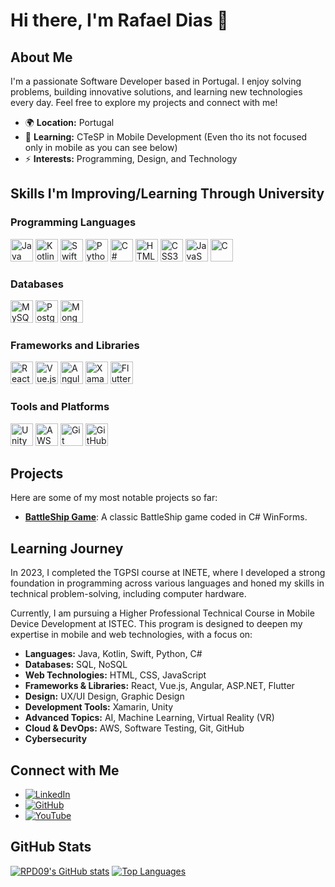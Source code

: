 # Hi there, I'm Rafael Dias 👋

## About Me

I'm a passionate Software Developer based in Portugal. I enjoy solving problems, building innovative solutions, and learning new technologies every day. Feel free to explore my projects and connect with me!

- 🌍 **Location:** Portugal
- 🧠 **Learning:** CTeSP in Mobile Development (Even tho its not focused only in mobile as you can see below)
- ⚡ **Interests:** Programming, Design, and Technology

## Skills I'm Improving/Learning Through University

### Programming Languages

<p align="left">
<a href="https://www.oracle.com/java/" target="_blank" rel="noreferrer"><img src="https://raw.githubusercontent.com/danielcranney/readme-generator/main/public/icons/skills/java-colored.svg" width="36" height="36" alt="Java" /></a>
<a href="https://kotlinlang.org/" target="_blank" rel="noreferrer"><img src="https://raw.githubusercontent.com/danielcranney/readme-generator/main/public/icons/skills/kotlin-colored.svg" width="36" height="36" alt="Kotlin" /></a>
<a href="https://developer.apple.com/swift/" target="_blank" rel="noreferrer"><img src="https://raw.githubusercontent.com/danielcranney/readme-generator/main/public/icons/skills/swift-colored.svg" width="36" height="36" alt="Swift" /></a>
<a href="https://www.python.org/" target="_blank" rel="noreferrer"><img src="https://raw.githubusercontent.com/danielcranney/readme-generator/main/public/icons/skills/python-colored.svg" width="36" height="36" alt="Python" /></a>
<a href="https://docs.microsoft.com/en-us/dotnet/csharp/" target="_blank" rel="noreferrer"><img src="https://raw.githubusercontent.com/danielcranney/readme-generator/main/public/icons/skills/csharp-colored.svg" width="36" height="36" alt="C#" /></a>
<a href="https://developer.mozilla.org/en-US/docs/Glossary/HTML5" target="_blank" rel="noreferrer"><img src="https://raw.githubusercontent.com/danielcranney/readme-generator/main/public/icons/skills/html5-colored.svg" width="36" height="36" alt="HTML5" /></a>
<a href="https://developer.mozilla.org/en-US/docs/Web/CSS" target="_blank" rel="noreferrer"><img src="https://raw.githubusercontent.com/danielcranney/readme-generator/main/public/icons/skills/css3-colored.svg" width="36" height="36" alt="CSS3" /></a>
<a href="https://developer.mozilla.org/en-US/docs/Web/JavaScript" target="_blank" rel="noreferrer"><img src="https://raw.githubusercontent.com/danielcranney/readme-generator/main/public/icons/skills/javascript-colored.svg" width="36" height="36" alt="JavaScript" /></a>
<a href="https://en.wikipedia.org/wiki/C_(programming_language)" target="_blank" rel="noreferrer"><img src="https://raw.githubusercontent.com/danielcranney/readme-generator/main/public/icons/skills/c-colored.svg" width="36" height="36" alt="C" /></a>
</p>

### Databases

<p align="left">
<a href="https://www.mysql.com/" target="_blank" rel="noreferrer"><img src="https://raw.githubusercontent.com/danielcranney/readme-generator/main/public/icons/skills/mysql-colored.svg" width="36" height="36" alt="MySQL" /></a>
<a href="https://www.postgresql.org/" target="_blank" rel="noreferrer"><img src="https://raw.githubusercontent.com/danielcranney/readme-generator/main/public/icons/skills/postgresql-colored.svg" width="36" height="36" alt="PostgreSQL" /></a>
<a href="https://www.mongodb.com/" target="_blank" rel="noreferrer"><img src="https://raw.githubusercontent.com/danielcranney/readme-generator/main/public/icons/skills/mongodb-colored.svg" width="36" height="36" alt="MongoDB" /></a>
</p>

### Frameworks and Libraries

<p align="left">
<a href="https://reactjs.org/" target="_blank" rel="noreferrer"><img src="https://raw.githubusercontent.com/danielcranney/readme-generator/main/public/icons/skills/react-colored.svg" width="36" height="36" alt="React" /></a>
<a href="https://vuejs.org/" target="_blank" rel="noreferrer"><img src="https://raw.githubusercontent.com/danielcranney/readme-generator/main/public/icons/skills/vuejs-colored.svg" width="36" height="36" alt="Vue.js" /></a>
<a href="https://angular.io/" target="_blank" rel="noreferrer"><img src="https://raw.githubusercontent.com/danielcranney/readme-generator/main/public/icons/skills/angularjs-colored.svg" width="36" height="36" alt="Angular" /></a>
<a href="https://dotnet.microsoft.com/apps/xamarin" target="_blank" rel="noreferrer"><img src="https://cdn.jsdelivr.net/gh/devicons/devicon/icons/xamarin/xamarin-original.svg" width="36" height="36" alt="Xamarin" /></a>
<a href="https://flutter.dev/" target="_blank" rel="noreferrer"><img src="https://raw.githubusercontent.com/danielcranney/readme-generator/main/public/icons/skills/flutter-colored.svg" width="36" height="36" alt="Flutter" /></a>
</p>

### Tools and Platforms

<p align="left">
<a href="https://unity.com/" target="_blank" rel="noreferrer"><img src="https://cdn.jsdelivr.net/gh/devicons/devicon/icons/unity/unity-original.svg" width="36" height="36" alt="Unity" /></a>
<a href="https://aws.amazon.com/" target="_blank" rel="noreferrer"><img src="https://raw.githubusercontent.com/danielcranney/readme-generator/main/public/icons/skills/aws-colored.svg" width="36" height="36" alt="AWS" /></a>
<a href="https://git-scm.com/" target="_blank" rel="noreferrer"><img src="https://raw.githubusercontent.com/danielcranney/readme-generator/main/public/icons/skills/git-colored.svg" width="36" height="36" alt="Git" /></a>
<a href="https://github.com/" target="_blank" rel="noreferrer"><img src="https://cdn.jsdelivr.net/gh/devicons/devicon/icons/github/github-original.svg" width="36" height="36" alt="GitHub" /></a>
</p>

## Projects

Here are some of my most notable projects so far:

- **[BattleShip Game](https://github.com/RPD09/Battleship-game)**: A classic BattleShip game coded in C# WinForms.

## Learning Journey

In 2023, I completed the TGPSI course at INETE, where I developed a strong foundation in programming across various languages and honed my skills in technical problem-solving, including computer hardware.

Currently, I am pursuing a Higher Professional Technical Course in Mobile Device Development at ISTEC. This program is designed to deepen my expertise in mobile and web technologies, with a focus on:

- **Languages:** Java, Kotlin, Swift, Python, C#
- **Databases:** SQL, NoSQL
- **Web Technologies:** HTML, CSS, JavaScript
- **Frameworks & Libraries:** React, Vue.js, Angular, ASP.NET, Flutter
- **Design:** UX/UI Design, Graphic Design
- **Development Tools:** Xamarin, Unity
- **Advanced Topics:** AI, Machine Learning, Virtual Reality (VR)
- **Cloud & DevOps:** AWS, Software Testing, Git, GitHub
- **Cybersecurity**

## Connect with Me

- [![LinkedIn](https://img.shields.io/badge/LinkedIn-0A66C2?style=for-the-badge&logo=linkedin&logoColor=white)](https://www.linkedin.com/in/rafael-dias-00a116224/?locale=en_US)
- [![GitHub](https://img.shields.io/badge/GitHub-181717?style=for-the-badge&logo=github&logoColor=white)](https://www.github.com/RPD09)
- [![YouTube](https://img.shields.io/badge/YouTube-FF0000?style=for-the-badge&logo=youtube&logoColor=white)](https://www.youtube.com/@RPDevv)

## GitHub Stats

<p align="left">
<a href="http://www.github.com/RPD09"><img src="https://github-readme-stats.vercel.app/api?username=RPD09&show_icons=true&hide=&count_private=true&title_color=a855f7&text_color=facc15&icon_color=a855f7&bg_color=27272a&hide_border=true&show_icons=true" alt="RPD09's GitHub stats" /></a>
<a href="https://github.com/RPD09" align="left"><img src="https://github-readme-stats.vercel.app/api/top-langs/?username=RPD09&langs_count=10&title_color=a855f7&text_color=facc15&icon_color=a855f7&bg_color=27272a&hide_border=true&locale=en&custom_title=Top%20%Languages" alt="Top Languages" /></a>
</p>
